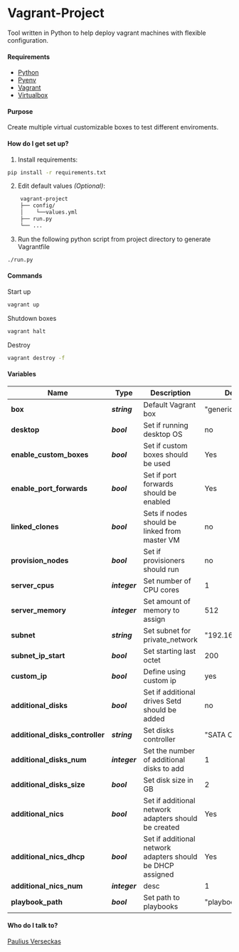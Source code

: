 # Vagrant-Project
Tool written in Python to help deploy vagrant machines with flexible configuration.

#### Requirements

- [Python](https://www.python.org/downloads/source/)
- [Pyenv](https://github.com/pyenv/pyenv)
- [Vagrant](https://www.vagrantup.com)
- [Virtualbox](https://www.virtualbox.org)

#### Purpose

Create multiple virtual customizable boxes to test different enviroments.

#### How do I get set up?

1. Install requirements:
```bash
pip install -r requirements.txt
```

2. Edit default values *(Optional)*:
```bash
    vagrant-project
    ├── config/
    │    └──values.yml
    ├── run.py
    └── ...
```

3. Run the following python script from project directory to generate Vagrantfile
```bash
./run.py
```

#### Commands

Start up
```bash
vagrant up
```

Shutdown boxes
```bash
vagrant halt
```

Destroy
```bash
vagrant destroy -f
```

#### Variables

| Name | Type | Description | Default |
|---|---|---|---|
| **box** | ***string*** | Default Vagrant box | "generic/centos9s" |
| **desktop** | ***bool*** | Set if running desktop OS | no |
| **enable_custom_boxes** | ***bool*** | Set if custom boxes should be used | Yes |
| **enable_port_forwards** | ***bool*** | Set if port forwards should be enabled | Yes |
| **linked_clones** | ***bool*** | Sets if nodes should be linked from master VM | no |
| **provision_nodes** | ***bool*** | Set if provisioners should run | no |
| **server_cpus** | ***integer*** | Set number of CPU cores | 1 |
| **server_memory** | ***integer*** | Set amount of memory to assign | 512 |
| **subnet** | ***string*** | Set subnet for private_network | "192.168.56." |
| **subnet_ip_start** | ***bool*** | Set starting last octet | 200 |
| **custom_ip** | ***bool*** | Define using custom ip | yes |
| **additional_disks** | ***bool*** | Set if additional drives Setd should be added | no |
| **additional_disks_controller** | ***string*** | Set disks controller | "SATA Controller" |
| **additional_disks_num** | ***integer*** | Set the number of additional disks to add | 1 |
| **additional_disks_size** | ***bool*** | Set disk size in GB | 2 |
| **additional_nics** | ***bool*** | Set if additional network adapters should be created | Yes |
| **additional_nics_dhcp** | ***bool*** | Set if additional network adapters should be DHCP assigned | Yes |
| **additional_nics_num** | ***integer*** | desc | 1 |
| **playbook_path** | ***bool*** | Set path to playbooks | "playbook.yml" |


#### Who do I talk to? ###

[Paulius Verseckas](mailto:verseckas.paulius@gmail.com)